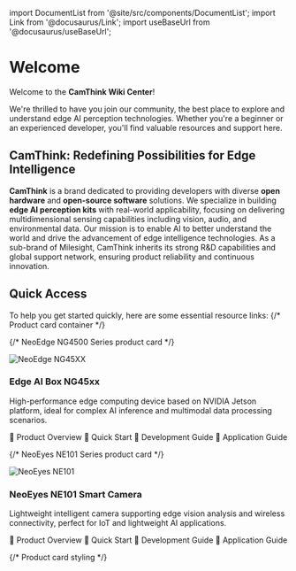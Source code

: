 import DocumentList from '@site/src/components/DocumentList';
import Link from '@docusaurus/Link';
import useBaseUrl from '@docusaurus/useBaseUrl';

# Welcome

Welcome to the **CamThink Wiki Center**!

We're thrilled to have you join our community, the best place to explore and understand edge AI perception technologies. Whether you're a beginner or an experienced developer, you'll find valuable resources and support here.

## CamThink: Redefining Possibilities for Edge Intelligence

**CamThink** is a brand dedicated to providing developers with diverse **open hardware** and **open-source software** solutions. We specialize in building **edge AI perception kits** with real-world applicability, focusing on delivering multidimensional sensing capabilities including vision, audio, and environmental data. Our mission is to enable AI to better understand the world and drive the advancement of edge intelligence technologies. As a sub-brand of Milesight, CamThink inherits its strong R&D capabilities and global support network, ensuring product reliability and continuous innovation.

## Quick Access
To help you get started quickly, here are some essential resource links:
{/* Product card container */}
<div className="product-card-container">

  {/* NeoEdge NG4500 Series product card */}
  <div className="product-card">
    <div className="product-header">
      <img src={useBaseUrl('img/Overview/NG45xx/NG45XX.png')} alt="NeoEdge NG45XX" className="product-image"/>
      <h3 className="product-title">Edge AI Box NG45xx</h3>
    </div>
    <p className="product-description">
      High-performance edge computing device based on NVIDIA Jetson platform, ideal for complex AI inference and multimodal data processing scenarios.
    </p>
    <div className="product-links">
      <Link to={useBaseUrl('docs/NeoEdge NG4500 Series/Overview')} className="link-item">
        <span className="link-icon">📖</span>
        <span>Product Overview</span>
      </Link>
      <Link to={useBaseUrl('docs/NeoEdge NG4500 Series/Quick Start')} className="link-item">
        <span className="link-icon">🚀</span>
        <span>Quick Start</span>
      </Link>
      <Link to={useBaseUrl('docs/NeoEdge NG4500 Series/NG4500-CB01 Development Board/Dev Guide')} className="link-item">
        <span className="link-icon">🔧</span>
        <span>Development Guide</span>
      </Link>
      <Link to={useBaseUrl('docs/NeoEdge NG4500 Series/Application Guide/Deepseek-r1')} className="link-item">
        <span className="link-icon">📱</span>
        <span>Application Guide</span>
      </Link>
    </div>
  </div>

  {/* NeoEyes NE101 Series product card */}
  <div className="product-card">
    <div className="product-header">
      <img src={useBaseUrl('img/Overview/NE101/NE101.png')} alt="NeoEyes NE101" className="product-image"/>
      <h3 className="product-title">NeoEyes NE101 Smart Camera</h3>
    </div>
    <p className="product-description">
      Lightweight intelligent camera supporting edge vision analysis and wireless connectivity, perfect for IoT and lightweight AI applications.
    </p>
    <div className="product-links">
      <Link to={useBaseUrl('docs/NeoEyes NE101 Series/Overview')} className="link-item">
        <span className="link-icon">📖</span>
        <span>Product Overview</span>
      </Link>
      <Link to={useBaseUrl('docs/NeoEyes NE101 Series/Quick Start')} className="link-item">
        <span className="link-icon">🚀</span>
        <span>Quick Start</span>
      </Link>
      <Link to={useBaseUrl('docs/NeoEyes NE101 Series/NE100-MB01 Development Board/Dev Guide')} className="link-item">
        <span className="link-icon">🔧</span>
        <span>Development Guide</span>
      </Link>
      <Link to={useBaseUrl('docs/NeoEyes NE101 Series/Application Guide/low-power-image-acquisition')} className="link-item">
        <span className="link-icon">📱</span>
        <span>Application Guide</span>
      </Link>
    </div>
  </div>

</div>

{/* Product card styling */}
<style>
{`
  .product-card-container {
    display: grid;
    grid-template-columns: repeat(auto-fit, minmax(300px, 1fr));
    gap: 24px;
    margin-bottom: 48px;
  }
  
  .product-card {
    border: 1px solid var(--ifm-border-color);
    border-radius: 12px;
    padding: 24px;
    box-shadow: 0 4px 16px rgba(0, 0, 0, 0.08);
    transition: transform 0.3s ease, box-shadow 0.3s ease;
  }
  
  .product-card:hover {
    transform: translateY(-4px);
    box-shadow: 0 8px 24px rgba(0, 0, 0, 0.12);
  }
  
  .product-header {
    display: flex;
    align-items: center;
    margin-bottom: 16px;
    gap: 16px;
  }
  
  .product-image {
    width: 150px;
    height: 150px;
    object-fit: contain;
    border-radius: 8px;
    padding: 8px;
  }
  
  .product-title {
    margin: 0;
    font-size: 1.5rem;
    font-weight: 600;
  }
  
  .product-description {
    margin: 0 0 16px 0;
    line-height: 1.5;
  }
  
  .product-links {
    display: flex;
    flex-direction: column;
    gap: 8px;
  }
  
  .link-item {
    display: flex;
    align-items: center;
    padding: 10px 12px;
    border-radius: 6px;
    text-decoration: none;
    transition: background-color 0.2s ease;
  }
  
  .link-item:hover {
    background-color: var(--ifm-hover-overlay);
  }
  
  .link-icon {
    margin-right: 10px;
    font-size: 18px;
  }
  
  @media (max-width: 768px) {
    .product-card-container {
      grid-template-columns: 1fr;
    }
  }
`}
</style>

